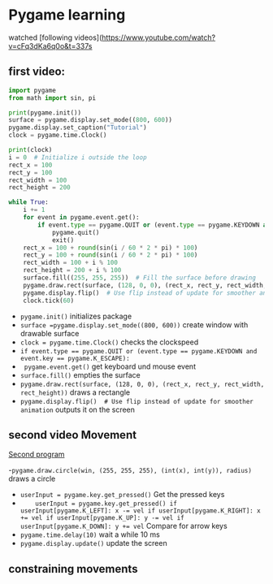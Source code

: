 # Pygame learning
watched [following videos](https://www.youtube.com/watch?v=cFq3dKa6q0o&t=337s

## first video:

```py
import pygame
from math import sin, pi

print(pygame.init())
surface = pygame.display.set_mode((800, 600))
pygame.display.set_caption("Tutorial")
clock = pygame.time.Clock()

print(clock)
i = 0  # Initialize i outside the loop
rect_x = 100
rect_y = 100
rect_width = 100
rect_height = 200

while True:
    i += 1
    for event in pygame.event.get():
        if event.type == pygame.QUIT or (event.type == pygame.KEYDOWN and event.key == pygame.K_ESCAPE):
            pygame.quit()
            exit()
    rect_x = 100 + round(sin(i / 60 * 2 * pi) * 100)
    rect_y = 100 + round(sin(i / 60 * 2 * pi) * 100)
    rect_width = 100 + i % 100
    rect_height = 200 + i % 100
    surface.fill((255, 255, 255))  # Fill the surface before drawing
    pygame.draw.rect(surface, (128, 0, 0), (rect_x, rect_y, rect_width, rect_height))
    pygame.display.flip()  # Use flip instead of update for smoother animation
    clock.tick(60)

```

- `pygame.init()`  initializes package
- `surface =pygame.display.set_mode((800, 600))`   create window with drawable surface
- `clock = pygame.time.Clock()` checks the clockspeed
- `if event.type == pygame.QUIT or (event.type == pygame.KEYDOWN and event.key == pygame.K_ESCAPE):`
- ` pygame.event.get()` get keyboard und mouse event
- `surface.fill()`  empties the surface
- `pygame.draw.rect(surface, (128, 0, 0), (rect_x, rect_y, rect_width, rect_height))` draws a rectangle
- `pygame.display.flip()  # Use flip instead of update for smoother animation` outputs it on the screen


## second video Movement

[Second program](Movement.py)

-`pygame.draw.circle(win, (255, 255, 255), (int(x), int(y)), radius)` draws a circle
- `userInput = pygame.key.get_pressed()` Get the pressed keys
- `     userInput = pygame.key.get_pressed()
    if userInput[pygame.K_LEFT]:
        x -= vel
    if userInput[pygame.K_RIGHT]:
        x += vel
    if userInput[pygame.K_UP]:
        y -= vel
    if userInput[pygame.K_DOWN]:
        y += vel
   `  Compare for arrow keys
- `pygame.time.delay(10)`  wait a while 10 ms
- `pygame.display.update()` update the screen

## constraining movements